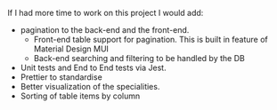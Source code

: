 If I had more time to work on this project I would add:
* pagination to the back-end and the front-end.  
  *   Front-end table support for pagination.  This is built in feature of Material Design MUI
  *   Back-end searching and filtering to be handled by the DB
* Unit tests and End to End tests via Jest.
* Prettier to standardise
* Better visualization of the specialities.  
* Sorting of table items by column